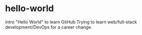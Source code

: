 # hello-world
intro "Hello World" to learn GitHub
Trying to learn web/full-stack development/DevOps for a career change.
